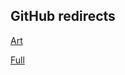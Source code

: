 ## GitHub redirects

[Art](https://mcreign187.github.io/PFam-Template-Redirects/art.html)

[Full]() 
